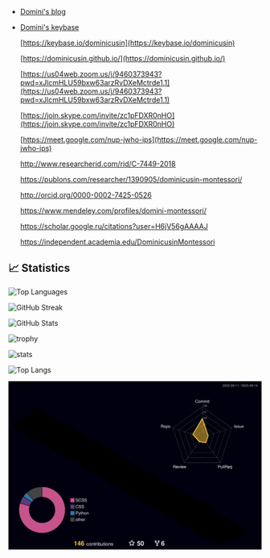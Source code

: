 
- [Domini's blog](https://dominicusin.github.io/)

- [Domini's keybase](https://dominicusin.keybase.pub/)

  [https://keybase.io/dominicusin](https://keybase.io/dominicusin)

  [https://dominicusin.github.io/](https://dominicusin.github.io/)


  [https://us04web.zoom.us/j/9460373943?pwd=xJlcmHLU59bxw63arzRvDXeMctrde1.1](https://us04web.zoom.us/j/9460373943?pwd=xJlcmHLU59bxw63arzRvDXeMctrde1.1)

  [https://join.skype.com/invite/zc1pFDXR0nHO](https://join.skype.com/invite/zc1pFDXR0nHO)

  [https://meet.google.com/nup-jwho-ips](https://meet.google.com/nup-jwho-ips)

  http://www.researcherid.com/rid/C-7449-2018

  https://publons.com/researcher/1390905/dominicusin-montessori/

  http://orcid.org/0000-0002-7425-0526

  https://www.mendeley.com/profiles/domini-montessori/

  https://scholar.google.ru/citations?user=H6jV56gAAAAJ

  https://independent.academia.edu/DominicusinMontessori

## :chart_with_upwards_trend: Statistics

![Top Languages](https://github-readme-stats.vercel.app/api/top-langs?username=dominicusin&layout=compact)

![GitHub Streak](https://github-readme-streak-stats.herokuapp.com/?user=dominicusin&border=CCC)

![GitHub Stats](https://github-readme-stats.vercel.app/api?username=dominicusin&show_icons=true)

![trophy](https://github-profile-trophy.vercel.app/?username=dominicusin&theme=gruvbox)

![stats](https://github-readme-stats.vercel.app/api?username=dominicusin&show_icons=true&theme=radical) 

![Top Langs](https://github-readme-stats.vercel.app/api/top-langs/?username=dominicusin&layout=compact&show_icons=true&title_color=fff&icon_color=79ff97&text_color=9f9f9f&bg_color=151515)


![](./profile-3d-contrib/profile-night-rainbow.svg)


<!--
### Hi there 👋

**dominicusin/dominicusin** is a ✨ _special_ ✨ repository because its `README.md` (this file) appears on your GitHub profile.

Here are some ideas to get you started:
​
- 🔭 I’m currently working on ...
- 🌱 I’m currently learning ...
- 👯 I’m looking to collaborate on ...
- 🤔 I’m looking for help with ...
- 💬 Ask me about ...
- 📫 How to reach me: ...
- 😄 Pronouns: ...
- ⚡ Fun fact: ...
-->



